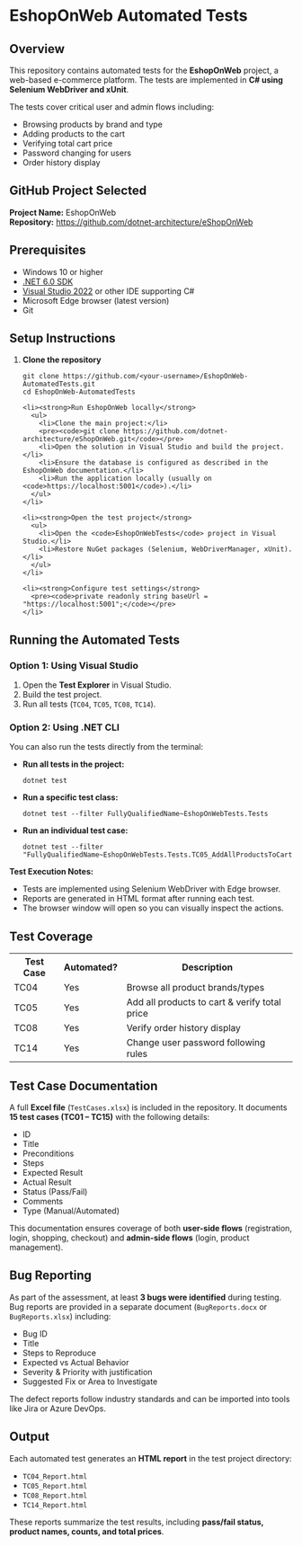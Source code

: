 
<body>

  <h1>EshopOnWeb Automated Tests</h1>

  <h2>Overview</h2>
  <p>
    This repository contains automated tests for the <strong>EshopOnWeb</strong> project, a web-based e-commerce platform. 
    The tests are implemented in <strong>C# using Selenium WebDriver and xUnit</strong>.
  </p>

  <p>The tests cover critical user and admin flows including:</p>
  <ul>
    <li>Browsing products by brand and type</li>
    <li>Adding products to the cart</li>
    <li>Verifying total cart price</li>
    <li>Password changing for users</li>
    <li>Order history display</li>
  </ul>

  <h2>GitHub Project Selected</h2>
  <p>
    <strong>Project Name:</strong> EshopOnWeb <br>
    <strong>Repository:</strong> 
    <a href="https://github.com/dotnet-architecture/eShopOnWeb" target="_blank">https://github.com/dotnet-architecture/eShopOnWeb</a>
  </p>

  <h2>Prerequisites</h2>
  <ul>
    <li>Windows 10 or higher</li>
    <li><a href="https://dotnet.microsoft.com/en-us/download/dotnet/6.0" target="_blank">.NET 6.0 SDK</a></li>
    <li><a href="https://visualstudio.microsoft.com/" target="_blank">Visual Studio 2022</a> or other IDE supporting C#</li>
    <li>Microsoft Edge browser (latest version)</li>
    <li>Git</li>
  </ul>

  <h2>Setup Instructions</h2>
  <ol>
    <li><strong>Clone the repository</strong>
      <pre><code>git clone https://github.com/&lt;your-username&gt;/EshopOnWeb-AutomatedTests.git
cd EshopOnWeb-AutomatedTests</code></pre>
    </li>

    <li><strong>Run EshopOnWeb locally</strong>
      <ul>
        <li>Clone the main project:</li>
        <pre><code>git clone https://github.com/dotnet-architecture/eShopOnWeb.git</code></pre>
        <li>Open the solution in Visual Studio and build the project.</li>
        <li>Ensure the database is configured as described in the EshopOnWeb documentation.</li>
        <li>Run the application locally (usually on <code>https://localhost:5001</code>).</li>
      </ul>
    </li>

    <li><strong>Open the test project</strong>
      <ul>
        <li>Open the <code>EshopOnWebTests</code> project in Visual Studio.</li>
        <li>Restore NuGet packages (Selenium, WebDriverManager, xUnit).</li>
      </ul>
    </li>

    <li><strong>Configure test settings</strong>
      <pre><code>private readonly string baseUrl = "https://localhost:5001";</code></pre>
    </li>
  </ol>

  <h2>Running the Automated Tests</h2>

  <h3>Option 1: Using Visual Studio</h3>
  <ol>
    <li>Open the <strong>Test Explorer</strong> in Visual Studio.</li>
    <li>Build the test project.</li>
    <li>Run all tests (<code>TC04</code>, <code>TC05</code>, <code>TC08</code>, <code>TC14</code>).</li>
  </ol>

  <h3>Option 2: Using .NET CLI</h3>
  <p>You can also run the tests directly from the terminal:</p>

  <ul>
    <li><strong>Run all tests in the project:</strong>
      <pre><code>dotnet test</code></pre>
    </li>
    <li><strong>Run a specific test class:</strong>
      <pre><code>dotnet test --filter FullyQualifiedName~EshopOnWebTests.Tests</code></pre>
    </li>
    <li><strong>Run an individual test case:</strong>
      <pre><code>dotnet test --filter "FullyQualifiedName~EshopOnWebTests.Tests.TC05_AddAllProductsToCart"</code></pre>
    </li>
  </ul>

  <p><strong>Test Execution Notes:</strong></p>
  <ul>
    <li>Tests are implemented using Selenium WebDriver with Edge browser.</li>
    <li>Reports are generated in HTML format after running each test.</li>
    <li>The browser window will open so you can visually inspect the actions.</li>
  </ul>

  <h2>Test Coverage</h2>
  <table>
    <tr>
      <th>Test Case</th>
      <th>Automated?</th>
      <th>Description</th>
    </tr>
    <tr>
      <td>TC04</td>
      <td>Yes</td>
      <td>Browse all product brands/types</td>
    </tr>
    <tr>
      <td>TC05</td>
      <td>Yes</td>
      <td>Add all products to cart &amp; verify total price</td>
    </tr>
    <tr>
      <td>TC08</td>
      <td>Yes</td>
      <td>Verify order history display</td>
    </tr>
    <tr>
      <td>TC14</td>
      <td>Yes</td>
      <td>Change user password following rules</td>
    </tr>
  </table>

  <h2>Test Case Documentation</h2>
  <p>
    A full <strong>Excel file</strong> (<code>TestCases.xlsx</code>) is included in the repository.  
    It documents <strong>15 test cases (TC01 – TC15)</strong> with the following details:
  </p>
  <ul>
    <li>ID</li>
    <li>Title</li>
    <li>Preconditions</li>
    <li>Steps</li>
    <li>Expected Result</li>
    <li>Actual Result</li>
    <li>Status (Pass/Fail)</li>
    <li>Comments</li>
    <li>Type (Manual/Automated)</li>
  </ul>
  <p>This documentation ensures coverage of both <strong>user-side flows</strong> (registration, login, shopping, checkout) and <strong>admin-side flows</strong> (login, product management).</p>

  <h2>Bug Reporting</h2>
  <p>
    As part of the assessment, at least <strong>3 bugs were identified</strong> during testing.  
    Bug reports are provided in a separate document (<code>BugReports.docx</code> or <code>BugReports.xlsx</code>) including:
  </p>
  <ul>
    <li>Bug ID</li>
    <li>Title</li>
    <li>Steps to Reproduce</li>
    <li>Expected vs Actual Behavior</li>
    <li>Severity &amp; Priority with justification</li>
    <li>Suggested Fix or Area to Investigate</li>
  </ul>
  <p>The defect reports follow industry standards and can be imported into tools like Jira or Azure DevOps.</p>

  <h2>Output</h2>
  <p>Each automated test generates an <strong>HTML report</strong> in the test project directory:</p>
  <ul>
    <li><code>TC04_Report.html</code></li>
    <li><code>TC05_Report.html</code></li>
    <li><code>TC08_Report.html</code></li>
    <li><code>TC14_Report.html</code></li>
  </ul>

  <p>These reports summarize the test results, including <strong>pass/fail status, product names, counts, and total prices</strong>.</p>

</body>
</html>
